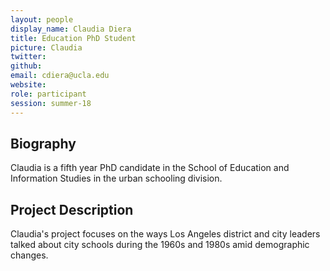 ```yaml
---
layout: people
display_name: Claudia Diera
title: Education PhD Student
picture: Claudia
twitter: 
github:
email: cdiera@ucla.edu
website:
role: participant
session: summer-18
---
```

## Biography
Claudia is a fifth year PhD candidate in the School of Education and Information Studies in the urban schooling division. 
## Project Description
Claudia's project focuses on the ways Los Angeles district and city leaders talked about city schools during the 1960s and 1980s amid demographic changes.